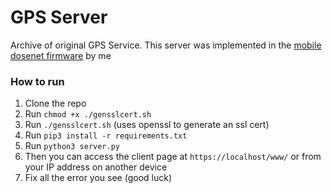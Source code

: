 # GPS Server
Archive of original GPS Service. This server was implemented in the [mobile dosenet firmware](https://github.com/NalinPlad/dosenet-raspberrypi-1) by me


### How to run
1. Clone the repo
2. Run `chmod +x ./gensslcert.sh`
3. Run `./gensslcert.sh` (uses openssl to generate an ssl cert)
4. Run `pip3 install -r requirements.txt`
5. Run `python3 server.py`
6. Then you can access the client page at `https://localhost/www/` or from your IP address on another device
7. Fix all the error you see (good luck)
